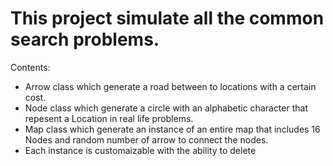 # This project simulate all the common search problems.

Contents:
- Arrow class which generate a road between to locations with a certain cost.
- Node class which generate a circle with an alphabetic character that repesent a Location in real life problems. 
- Map class which generate an instance of an entire map that includes 16 Nodes and random number of arrow to connect the nodes.
- Each instance is customaizable with the ability to delete 
